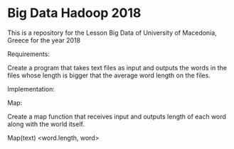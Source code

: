 # Big Data Hadoop 2018

This is a repository for the Lesson Big Data of University of Macedonia, Greece for the year 2018

Requirements:

Create a program that takes text files as input and outputs the words in the files whose length is bigger that the average word length on the files.

Implementation: 

Map:

Create a map function that receives input and outputs length of each word along with the world itself.

Map(text)
    <word.length, word>


